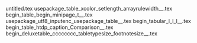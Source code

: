 untitled.tex
usepackage_table_xcolor_setlength_arrayrulewidth__.tex
begin_table_begin_minipage_t__.tex
usepackage_utf8_inputenc_usepackage_table__.tex
begin_tabular_l_l_l__.tex
begin_table_htdp_caption_Comparison__.tex
begin_deluxetable_cccccccc_tabletypesize_footnotesize__.tex